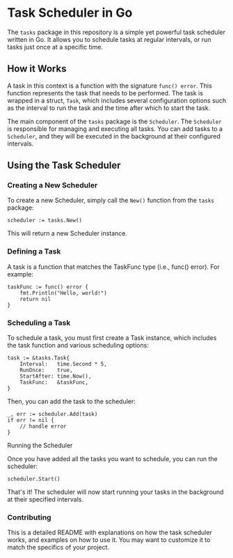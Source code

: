 # Task Scheduler in Go

The `tasks` package in this repository is a simple yet powerful task scheduler written in Go. It allows you to schedule tasks at regular intervals, or run tasks just once at a specific time.

## How it Works

A task in this context is a function with the signature `func() error`. This function represents the task that needs to be performed. The task is wrapped in a struct, `Task`, which includes several configuration options such as the interval to run the task and the time after which to start the task.

The main component of the `tasks` package is the `Scheduler`. The `Scheduler` is responsible for managing and executing all tasks. You can add tasks to a `Scheduler`, and they will be executed in the background at their configured intervals.

## Using the Task Scheduler

### Creating a New Scheduler

To create a new Scheduler, simply call the `New()` function from the `tasks` package:

```
scheduler := tasks.New()
```

This will return a new Scheduler instance.

### Defining a Task

A task is a function that matches the TaskFunc type (i.e., func() error). For example:

```
taskFunc := func() error {
	fmt.Println("Hello, world!")
	return nil
}
```

### Scheduling a Task

To schedule a task, you must first create a Task instance, which includes the task function and various 
scheduling options:

```
task := &tasks.Task{
    Interval:   time.Second * 5,
    RunOnce:    true,
    StartAfter: time.Now(),
    TaskFunc:   &taskFunc,
}
```

Then, you can add the task to the scheduler:

```
_, err := scheduler.Add(task)
if err != nil {
	// handle error
}
```

Running the Scheduler

Once you have added all the tasks you want to schedule, you can run the scheduler:

```
scheduler.Start()
```

That's it! The scheduler will now start running your tasks in the background at their specified intervals.

### Contributing

This is a detailed README with explanations on how the task scheduler works, and examples on how to use it. You may want to customize it to match the specifics of your project.
